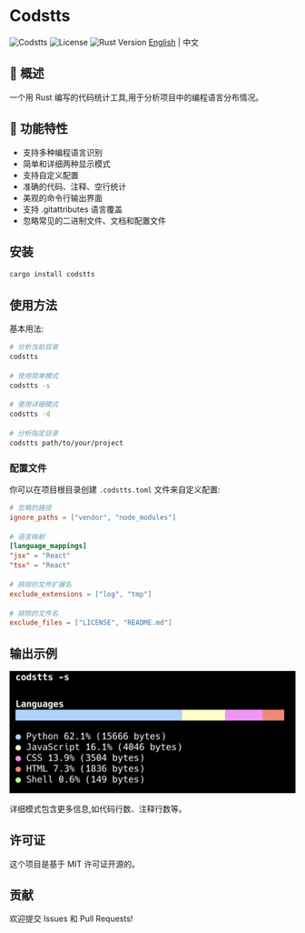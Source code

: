 # Codstts
  ![Codstts](https://img.shields.io/badge/passing-code-brightgreen) ![License](https://img.shields.io/badge/license-MIT-blue) ![Rust Version](https://img.shields.io/badge/rust-1.80.1-blue)
[English](./README.md) | 中文
 ## 🌟 概述
一个用 Rust 编写的代码统计工具,用于分析项目中的编程语言分布情况。

## 🚀 功能特性

- 支持多种编程语言识别
- 简单和详细两种显示模式
- 支持自定义配置
- 准确的代码、注释、空行统计
- 美观的命令行输出界面
- 支持 .gitattributes 语言覆盖
- 忽略常见的二进制文件、文档和配置文件

## 安装

```bash
cargo install codstts
```

## 使用方法

基本用法:

```bash
# 分析当前目录
codstts

# 使用简单模式
codstts -s

# 使用详细模式
codstts -d

# 分析指定目录
codstts path/to/your/project
```

### 配置文件

你可以在项目根目录创建 `.codstts.toml` 文件来自定义配置:

```toml
# 忽略的路径
ignore_paths = ["vendor", "node_modules"]

# 语言映射
[language_mappings]
"jsx" = "React"
"tsx" = "React"

# 排除的文件扩展名
exclude_extensions = ["log", "tmp"]

# 排除的文件名
exclude_files = ["LICENSE", "README.md"]
```

## 输出示例
![Interface](images/usage.png)


详细模式包含更多信息,如代码行数、注释行数等。

## 许可证

这个项目是基于 MIT 许可证开源的。

## 贡献

欢迎提交 Issues 和 Pull Requests!